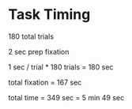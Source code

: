 # Task Timing

180 total trials

2 sec prep fixation 

1 sec / trial * 180 trials = 180 sec

total fixation = 167 sec

total time = 349 sec = 5 min 49 sec
